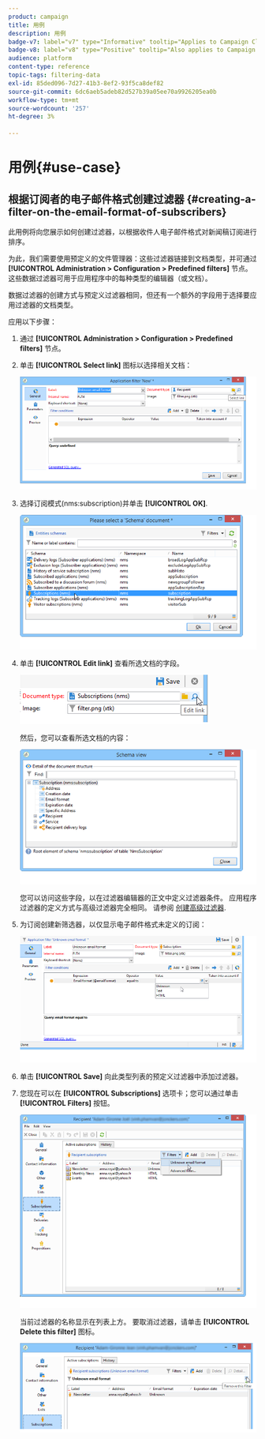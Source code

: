 ```yaml
---
product: campaign
title: 用例
description: 用例
badge-v7: label="v7" type="Informative" tooltip="Applies to Campaign Classic v7"
badge-v8: label="v8" type="Positive" tooltip="Also applies to Campaign v8"
audience: platform
content-type: reference
topic-tags: filtering-data
exl-id: 85ded096-7d27-41b3-8ef2-93f5ca8def82
source-git-commit: 6dc6aeb5adeb82d527b39a05ee70a9926205ea0b
workflow-type: tm+mt
source-wordcount: '257'
ht-degree: 3%

---
```


# 用例{#use-case}



## 根据订阅者的电子邮件格式创建过滤器 {#creating-a-filter-on-the-email-format-of-subscribers}

此用例将向您展示如何创建过滤器，以根据收件人电子邮件格式对新闻稿订阅进行排序。

为此，我们需要使用预定义的文件管理器：这些过滤器链接到文档类型，并可通过 **[!UICONTROL Administration > Configuration > Predefined filters]** 节点。 这些数据过滤器可用于应用程序中的每种类型的编辑器（或文档）。

数据过滤器的创建方式与预定义过滤器相同，但还有一个额外的字段用于选择要应用过滤器的文档类型。

应用以下步骤：

1. 通过 **[!UICONTROL Administration > Configuration > Predefined filters]** 节点。
1. 单击 **[!UICONTROL Select link]** 图标以选择相关文档：

   ![](assets/s_ncs_user_filter_choose_schema.png)

1. 选择订阅模式(nms:subscription)并单击 **[!UICONTROL OK]**.

   ![](assets/s_ncs_user_filter_select_schema.png)

1. 单击 **[!UICONTROL Edit link]** 查看所选文档的字段。

   ![](assets/s_ncs_user_filter_edit_schema.png)

   然后，您可以查看所选文档的内容：

   ![](assets/s_ncs_user_filter_view_schema.png)

   您可以访问这些字段，以在过滤器编辑器的正文中定义过滤器条件。 应用程序过滤器的定义方式与高级过滤器完全相同。 请参阅 [创建高级过滤器](../../platform/using/creating-filters.md#creating-an-advanced-filter).

1. 为订阅创建新筛选器，以仅显示电子邮件格式未定义的订阅：

   ![](assets/s_ncs_user_filter_parameters.png)

1. 单击 **[!UICONTROL Save]** 向此类型列表的预定义过滤器中添加过滤器。
1. 您现在可以在 **[!UICONTROL Subscriptions]** 选项卡；您可以通过单击 **[!UICONTROL Filters]** 按钮。

   ![](assets/s_ncs_user_filter_on_events.png)

   当前过滤器的名称显示在列表上方。 要取消过滤器，请单击 **[!UICONTROL Delete this filter]** 图标。

   ![](assets/s_ncs_user_filter_on_subscriptions.png)
